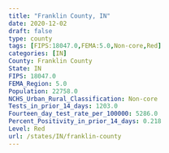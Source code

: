```yaml
---
title: "Franklin County, IN"
date: 2020-12-02
draft: false
type: county
tags: [FIPS:18047.0,FEMA:5.0,Non-core,Red]
categories: [IN]
County: Franklin County
State: IN
FIPS: 18047.0
FEMA_Region: 5.0
Population: 22758.0
NCHS_Urban_Rural_Classification: Non-core
Tests_in_prior_14_days: 1203.0
Fourteen_day_test_rate_per_100000: 5286.0
Percent_Positivity_in_prior_14_days: 0.218
Level: Red
url: /states/IN/franklin-county
---
```



